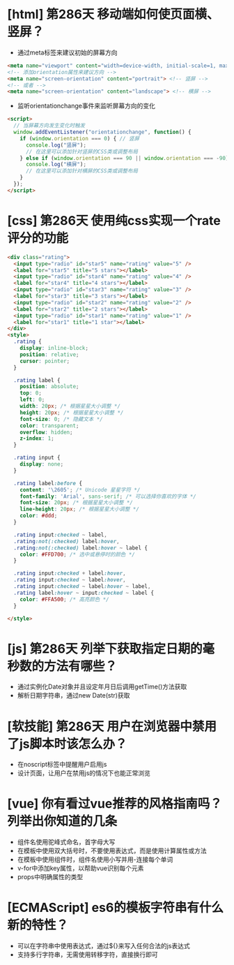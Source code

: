 # [html] 第286天 移动端如何使页面横、竖屏？

- 通过meta标签来建议初始的屏幕方向
```html
<meta name="viewport" content="width=device-width, initial-scale=1, maximum-scale=1, user-scalable=no, shrink-to-fit=no, viewport-fit=cover">
<!-- 添加orientation属性来建议方向 -->
<meta name="screen-orientation" content="portrait"> <!-- 竖屏 -->
<!-- 或者 -->
<meta name="screen-orientation" content="landscape"> <!-- 横屏 -->
```
- 监听orientationchange事件来监听屏幕方向的变化
```html
<script>
  // 当屏幕方向发生变化时触发
  window.addEventListener("orientationchange", function() {
    if (window.orientation === 0) { // 竖屏
      console.log("竖屏");
      // 在这里可以添加针对竖屏的CSS类或调整布局
    } else if (window.orientation === 90 || window.orientation === -90) { // 横屏
      console.log("横屏");
      // 在这里可以添加针对横屏的CSS类或调整布局
    }
  });
</script>

```

# [css] 第286天 使用纯css实现一个rate评分的功能

```html
<div class="rating">
  <input type="radio" id="star5" name="rating" value="5" />
  <label for="star5" title="5 stars"></label>
  <input type="radio" id="star4" name="rating" value="4" />
  <label for="star4" title="4 stars"></label>
  <input type="radio" id="star3" name="rating" value="3" />
  <label for="star3" title="3 stars"></label>
  <input type="radio" id="star2" name="rating" value="2" />
  <label for="star2" title="2 stars"></label>
  <input type="radio" id="star1" name="rating" value="1" />
  <label for="star1" title="1 star"></label>
</div>
<style>
  .rating {
    display: inline-block;
    position: relative;
    cursor: pointer;
  }

  .rating label {
    position: absolute;
    top: 0;
    left: 0;
    width: 20px; /* 根据星星大小调整 */
    height: 20px; /* 根据星星大小调整 */
    font-size: 0; /* 隐藏文本 */
    color: transparent;
    overflow: hidden;
    z-index: 1;
  }

  .rating input {
    display: none;
  }

  .rating label:before {
    content: '\2605'; /* Unicode 星星字符 */
    font-family: 'Arial', sans-serif; /* 可以选择你喜欢的字体 */
    font-size: 20px; /* 根据星星大小调整 */
    line-height: 20px; /* 根据星星大小调整 */
    color: #ddd;
  }

  .rating input:checked ~ label,
  .rating:not(:checked) label:hover,
  .rating:not(:checked) label:hover ~ label {
    color: #FFD700; /* 选中或悬停时的颜色 */
  }

  .rating input:checked + label:hover,
  .rating input:checked ~ label:hover,
  .rating input:checked ~ label:hover ~ label,
  .rating label:hover ~ input:checked ~ label {
    color: #FFA500; /* 高亮颜色 */
  }

</style>
```

# [js] 第286天 列举下获取指定日期的毫秒数的方法有哪些？

- 通过实例化Date对象并且设定年月日后调用getTime()方法获取
- 解析日期字符串，通过new Date(str)获取

# [软技能] 第286天 用户在浏览器中禁用了js脚本时该怎么办？

- 在noscript标签中提醒用户启用js
- 设计页面，让用户在禁用js的情况下也能正常浏览

# [vue] 你有看过vue推荐的风格指南吗？列举出你知道的几条

- 组件名使用驼峰式命名，首字母大写
- 在模板中使用双大括号时，不要使用表达式，而是使用计算属性或方法
- 在模板中使用组件时，组件名使用小写并用-连接每个单词
- v-for中添加key属性，以帮助vue识别每个元素
- props中明确属性的类型

# [ECMAScript] es6的模板字符串有什么新的特性？

- 可以在字符串中使用表达式，通过${}来写入任何合法的js表达式
- 支持多行字符串，无需使用转移字符，直接换行即可
